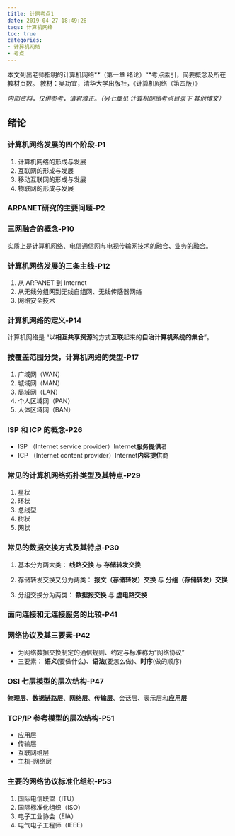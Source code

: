 ```yaml
---
title: 计网考点1
date: 2019-04-27 18:49:28
tags: 计算机网络
toc: true
categories: 
- 计算机网络
- 考点
---
```


本文列出老师指明的计算机网络**（第一章 绪论）**考点索引，简要概念及所在教材页数。
教材：吴功宜，清华大学出版社，《计算机网络（第四版）》

*内部资料，仅供参考，请君雅正。（另七章见 计算机网络考点目录下 其他博文）*<!--more-->

## 绪论

### 计算机网络发展的四个阶段-P1

1. 计算机网络的形成与发展
2. 互联网的形成与发展
3. 移动互联网的形成与发展
4. 物联网的形成与发展

### ARPANET研究的主要问题-P2

### 三网融合的概念-P10

实质上是计算机网络、电信通信网与电视传输网技术的融合、业务的融合。

### 计算机网络发展的三条主线-P12

1. 从 ARPANET 到 Internet
2. 从无线分组网到无线自组网、无线传感器网络
3. 网络安全技术

### 计算机网络的定义-P14

计算机网络是 “以**相互共享资源**的方式**互联**起来的**自治计算机系统的集合**”。

### 按覆盖范围分类，计算机网络的类型-P17

1. 广域网（WAN）
2. 城域网（MAN）
3. 局域网（LAN）
4. 个人区域网（PAN）
5. 人体区域网（BAN）

### ISP 和 ICP 的概念-P26

- ISP （Internet service provider）Internet**服务提供**者
- ICP （Internet content provider）Internet**内容提供**商

### 常见的计算机网络拓扑类型及其特点-P29

1. 星状
2. 环状
3. 总线型
4. 树状
5. 网状

### 常见的数据交换方式及其特点-P30

1. 基本分为两大类： **线路交换** 与 **存储转发交换**

2. 存储转发交换又分为两类： **报文（存储转发）交换** 与 **分组（存储转发）交换**

3. 分组交换分为两类： **数据报交换** 与 **虚电路交换**

### 面向连接和无连接服务的比较-P41

### 网络协议及其三要素-P42

- 为网络数据交换制定的通信规则、约定与标准称为“网络协议”
- 三要素： **语义**(要做什么)、**语法**(要怎么做)、**时序**(做的顺序)

### OSI 七层模型的层次结构-P47

**物理层**、**数据链路层**、**网络层**、**传输层**、会话层、表示层和**应用层**

### TCP/IP 参考模型的层次结构-P51

- 应用层
- 传输层
- 互联网络层
- 主机-网络层

### 主要的网络协议标准化组织-P53

1. 国际电信联盟（ITU）
2. 国际标准化组织（ISO）
3. 电子工业协会（EIA）
4. 电气电子工程师（IEEE）

